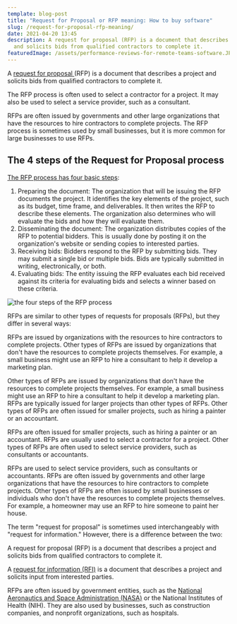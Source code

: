 ```yaml
---
template: blog-post
title: "Request for Proposal or RFP meaning: How to buy software"
slug: /request-for-proposal-rfp-meaning/
date: 2021-04-20 13:45
description: A request for proposal (RFP) is a document that describes a project
  and solicits bids from qualified contractors to complete it.
featuredImage: /assets/performance-reviews-for-remote-teams-software.JPG
---
```

A [request for proposal ](https://www.investopedia.com/terms/r/request-for-proposal.asp)(RFP) is a document that describes a project and solicits bids from qualified contractors to complete it.

The RFP process is often used to select a contractor for a project. It may also be used to select a service provider, such as a consultant.

RFPs are often issued by governments and other large organizations that have the resources to hire contractors to complete projects. The RFP process is sometimes used by small businesses, but it is more common for large businesses to use RFPs.

## The 4 steps of the Request for Proposal process

[The RFP process has four basic steps](https://en.wikipedia.org/wiki/Request_for_proposal):

1. Preparing the document: The organization that will be issuing the RFP documents the project. It identifies the key elements of the project, such as its budget, time frame, and deliverables. It then writes the RFP to describe these elements. The organization also determines who will evaluate the bids and how they will evaluate them.
2. Disseminating the document: The organization distributes copies of the RFP to potential bidders. This is usually done by posting it on the organization's website or sending copies to interested parties.
3. Receiving bids: Bidders respond to the RFP by submitting bids. They may submit a single bid or multiple bids. Bids are typically submitted in writing, electronically, or both.
4. Evaluating bids: The entity issuing the RFP evaluates each bid received against its criteria for evaluating bids and selects a winner based on these criteria.

![the four steps of the RFP process](https://lh6.googleusercontent.com/H48VVs8voXPrWkRDg0BqWowzvqTWUqVJmu5v3uMx29GxK8YrIQrkuuqt5fjATbcI5Ztl6bd70_m-L9YrwI0M_msXH1euNgNYzPdzwx41 "the four steps of the RFP process")

RFPs are similar to other types of requests for proposals (RFPs), but they differ in several ways:

RFPs are issued by organizations with the resources to hire contractors to complete projects. Other types of RFPs are issued by organizations that don't have the resources to complete projects themselves. For example, a small business might use an RFP to hire a consultant to help it develop a marketing plan.

Other types of RFPs are issued by organizations that don't have the resources to complete projects themselves. For example, a small business might use an RFP to hire a consultant to help it develop a marketing plan. RFPs are typically issued for larger projects than other types of RFPs. Other types of RFPs are often issued for smaller projects, such as hiring a painter or an accountant.

RFPs are often issued for smaller projects, such as hiring a painter or an accountant. RFPs are usually used to select a contractor for a project. Other types of RFPs are often used to select service providers, such as consultants or accountants.

RFPs are used to select service providers, such as consultants or accountants. RFPs are often issued by governments and other large organizations that have the resources to hire contractors to complete projects. Other types of RFPs are often issued by small businesses or individuals who don't have the resources to complete projects themselves. For example, a homeowner may use an RFP to hire someone to paint her house.

The term "request for proposal" is sometimes used interchangeably with "request for information." However, there is a difference between the two:

A request for proposal (RFP) is a document that describes a project and solicits bids from qualified contractors to complete it.

A [request for information (RFI)](https://www.iup.edu/procurement/howto/request-for-information-(rfi)/#:~:text=The%20RFI%20is%20a%20solicitation,to%20specific%20requisitions%20for%20items.) is a document that describes a project and solicits input from interested parties.

RFPs are often issued by government entities, such as the [National Aeronautics and Space Administration (NASA)](https://www.nasa.gov/) or the National Institutes of Health (NIH). They are also used by businesses, such as construction companies, and nonprofit organizations, such as hospitals.